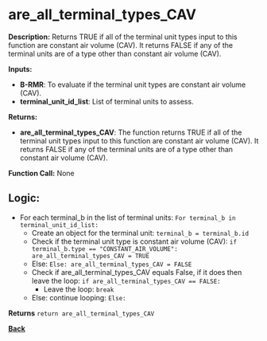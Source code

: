 # are_all_terminal_types_CAV

**Description:** Returns TRUE if all of the terminal unit types input to this function are constant air volume (CAV). It returns FALSE if any of the terminal units are of a type other than constant air volume (CAV).   

**Inputs:**  
- **B-RMR**: To evaluate if the terminal unit types are constant air volume (CAV).    
- **terminal_unit_id_list**: List of terminal units to assess.  

**Returns:**  
- **are_all_terminal_types_CAV**: The function returns TRUE if all of the terminal unit types input to this function are constant air volume (CAV). It returns FALSE if any of the terminal units are of a type other than constant air volume (CAV).      
 
**Function Call:**  None        

## Logic:   
- For each terminal_b in the list of terminal units: `For terminal_b in terminal_unit_id_list:`  
    - Create an object for the terminal unit: `terminal_b = terminal_b.id`  
    - Check if the terminal unit type is constant air volume (CAV): `if terminal_b.type == "CONSTANT_AIR_VOLUME": are_all_terminal_types_CAV = TRUE`  
    - Else: `Else: are_all_terminal_types_CAV = FALSE`
    - Check if are_all_terminal_types_CAV equals False, if it does then leave the loop: `if are_all_terminal_types_CAV == FALSE:`
        - Leave the loop: `break`
    - Else: continue looping: `Else:`    

**Returns** `return are_all_terminal_types_CAV`   

**[Back](../_toc.md)**